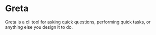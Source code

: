 # Greta

Greta is a cli tool for asking quick questions, performing quick tasks, or anything else you design it to do.

